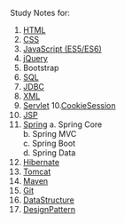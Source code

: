 Study Notes for:
1. [HTML](https://github.com/yuchenwang2011/Hello_World/tree/master/Html)
2. [CSS](https://github.com/yuchenwang2011/Hello_World/tree/master/CSS)
3. [JavaScript (ES5/ES6)](https://github.com/yuchenwang2011/Hello_World/tree/master/JavaScript)
4. [jQuery](https://github.com/yuchenwang2011/Hello_World/tree/master/jQuery)
5. Bootstrap
6. [SQL](https://github.com/yuchenwang2011/Hello_World/tree/master/SQL)
7. [JDBC](https://github.com/yuchenwang2011/Hello_World/tree/master/JDBC)
8. [XML](https://github.com/yuchenwang2011/Hello_World/tree/master/XML)
9. [Servlet](https://github.com/yuchenwang2011/Hello_World/tree/master/Servlet)
10.[CookieSession](https://github.com/yuchenwang2011/Hello_World/tree/master/CookieSession)
11. [JSP](https://github.com/yuchenwang2011/Hello_World/tree/master/JSP)
12. [Spring](https://github.com/yuchenwang2011/Hello_World/tree/master/Spring)
   a. Spring Core <br />
   b. Spring MVC  <br />
   c. Spring Boot <br />
   d. Spring Data <br />
13. [Hibernate](https://github.com/yuchenwang2011/Hello_World/tree/master/Hibernate)
14. [Tomcat](https://github.com/yuchenwang2011/Hello_World/tree/master/Tomcat)
15. [Maven](https://github.com/yuchenwang2011/Hello_World/tree/master/Maven)
16. [Git](https://github.com/yuchenwang2011/Hello_World/tree/master/Git)
17. [DataStructure](https://github.com/yuchenwang2011/Hello_World/tree/master/DataStructure)
18. [DesignPattern](https://github.com/yuchenwang2011/Hello_World/tree/master/DesignPatterns)
